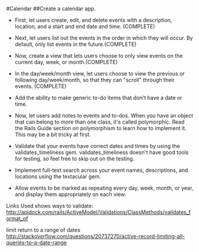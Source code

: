 #Calendar
##Create a calendar app.

* First, let users create, edit, and delete events with a description, location, and a start and end date and time. (COMPLETE)

* Next, let users list out the events in the order in which they will occur. By default, only list events in the future.(COMPLETE)


* Now, create a view that lets users choose to only view events on the current day, week, or month.(COMPLETE)

* In the day/week/month view, let users choose to view the previous or following day/week/month, so that they can "scroll" through their events. (COMPLETE)

* Add the ability to make generic to-do items that don't have a date or time.
* Now, let users add notes to events and to-dos. When you have an object that can belong to more than one class, it's called polymorphic. Read the Rails Guide section on polymorphism to learn how to implement it. This may be a bit tricky at first.
* Validate that your events have correct dates and times by using the validates_timeliness gem. validates_timeliness doesn't have good tools for testing, so feel free to skip out on the testing.
* Implement full-text search across your event names, descriptions, and locations using the textacular gem.
* Allow events to be marked as repeating every day, week, month, or year, and display them appropriately on each view.


Links Used
  shows ways to validate:
    http://apidock.com/rails/ActiveModel/Validations/ClassMethods/validates_format_of

  limit return to a range of dates
    http://stackoverflow.com/questions/20737270/active-record-limiting-all-queries-to-a-date-range
